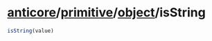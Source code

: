 # [anticore](../../../#reference)/[primitive](../../#reference)/[object](../#reference)/<a name="reference">isString</a>

```js
isString(value)
```